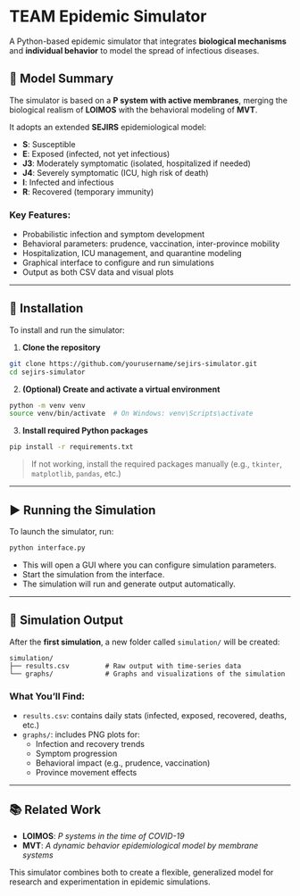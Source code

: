 # TEAM Epidemic Simulator

A Python-based epidemic simulator that integrates **biological mechanisms** and **individual behavior** to model the spread of infectious diseases. 


## 🧠 Model Summary

The simulator is based on a **P system with active membranes**, merging the biological realism of **LOIMOS** with the behavioral modeling of **MVT**.

It adopts an extended **SEJIRS** epidemiological model:

- **S**: Susceptible
- **E**: Exposed (infected, not yet infectious)
- **J3**: Moderately symptomatic (isolated, hospitalized if needed)
- **J4**: Severely symptomatic (ICU, high risk of death)
- **I**: Infected and infectious
- **R**: Recovered (temporary immunity)

### Key Features:
- Probabilistic infection and symptom development
- Behavioral parameters: prudence, vaccination, inter-province mobility
- Hospitalization, ICU management, and quarantine modeling
- Graphical interface to configure and run simulations
- Output as both CSV data and visual plots

---

## 🚀 Installation

To install and run the simulator:

1. **Clone the repository**

```bash
git clone https://github.com/yourusername/sejirs-simulator.git
cd sejirs-simulator
```

2. **(Optional) Create and activate a virtual environment**

```bash
python -m venv venv
source venv/bin/activate  # On Windows: venv\Scripts\activate
```

3. **Install required Python packages**

```bash
pip install -r requirements.txt
```

> If not working, install the required packages manually (e.g., `tkinter`, `matplotlib`, `pandas`, etc.)

---

## ▶️ Running the Simulation

To launch the simulator, run:

```bash
python interface.py
```

- This will open a GUI where you can configure simulation parameters.
- Start the simulation from the interface.
- The simulation will run and generate output automatically.

---

## 📁 Simulation Output

After the **first simulation**, a new folder called `simulation/` will be created:

```
simulation/
├── results.csv         # Raw output with time-series data
└── graphs/             # Graphs and visualizations of the simulation
```

### What You’ll Find:
- `results.csv`: contains daily stats (infected, exposed, recovered, deaths, etc.)
- `graphs/`: includes PNG plots for:
    - Infection and recovery trends
    - Symptom progression
    - Behavioral impact (e.g., prudence, vaccination)
    - Province movement effects

---
## 📚 Related Work

- **LOIMOS**: *P systems in the time of COVID-19*
- **MVT**: *A dynamic behavior epidemiological model by membrane systems*

This simulator combines both to create a flexible, generalized model for research and experimentation in epidemic simulations.
